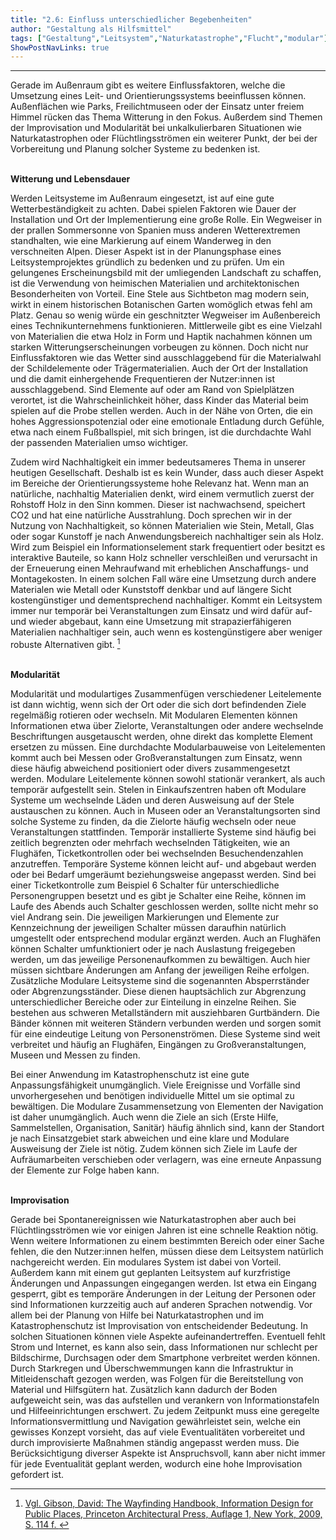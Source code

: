 ```yaml
---
title: "2.6: Einfluss unterschiedlicher Begebenheiten"
author: "Gestaltung als Hilfsmittel"
tags: ["Gestaltung","Leitsystem","Naturkatastrophe","Flucht","modular"]
ShowPostNavLinks: true
---
```

***
Gerade im Außenraum gibt es weitere Einflussfaktoren, welche
die Umsetzung eines Leit- und Orientierungssystems beeinflussen
können. Außenflächen wie Parks, Freilichtmuseen oder der Einsatz
unter freiem Himmel rücken das Thema Witterung in den
Fokus. Außerdem sind Themen der Improvisation und Modularität
bei unkalkulierbaren Situationen wie Naturkatastrophen oder
Flüchtlingsströmen ein weiterer Punkt, der bei der Vorbereitung
und Planung solcher Systeme zu bedenken ist.

<br>
<b> Witterung und Lebensdauer </b>

Werden Leitsysteme im Außenraum eingesetzt, ist auf eine
gute Wetterbeständigkeit zu achten. Dabei spielen Faktoren
wie Dauer der Installation und Ort der Implementierung eine
große Rolle. Ein Wegweiser in der prallen Sommersonne von
Spanien muss anderen Wetterextremen standhalten, wie eine
Markierung auf einem Wanderweg in den verschneiten Alpen.
Dieser Aspekt ist in der Planungsphase eines Leitsystemprojektes
gründlich zu bedenken und zu prüfen. Um ein gelungenes
Erscheinungsbild mit der umliegenden Landschaft zu schaffen,
ist die Verwendung von heimischen Materialien und architektonischen
Besonderheiten von Vorteil. Eine Stele aus Sichtbeton
mag modern sein, wirkt in einem historischen Botanischen Garten
womöglich etwas fehl am Platz. Genau so wenig würde ein
geschnitzter Wegweiser im Außenbereich eines Technikunternehmens
funktionieren. Mittlerweile gibt es eine Vielzahl von
Materialien die etwa Holz in Form und Haptik nachahmen können
um starken Witterungserscheinungen vorbeugen zu können. Doch
nicht nur Einflussfaktoren wie das Wetter sind ausschlaggebend
für die Materialwahl der Schildelemente oder Trägermaterialien.
Auch der Ort der Installation und die damit einhergehende
Frequentieren der Nutzer:innen ist ausschlaggebend. Sind
Elemente auf oder am Rand von Spielplätzen verortet, ist die
Wahrscheinlichkeit höher, dass Kinder das Material beim spielen
auf die Probe stellen werden. Auch in der Nähe von Orten, die
ein hohes Aggressionspotenzial oder eine emotionale Entladung durch Gefühle, etwa nach einem Fußballspiel, mit sich bringen,
ist die durchdachte Wahl der passenden Materialien umso
wichtiger.

Zudem wird Nachhaltigkeit ein immer bedeutsameres Thema in
unserer heutigen Gesellschaft. Deshalb ist es kein Wunder, dass
auch dieser Aspekt im Bereiche der Orientierungssysteme hohe
Relevanz hat. Wenn man an natürliche, nachhaltig Materialien
denkt, wird einem vermutlich zuerst der Rohstoff Holz in den
Sinn kommen. Dieser ist nachwachsend, speichert CO2 und hat
eine natürliche Ausstrahlung. Doch sprechen wir in der Nutzung
von Nachhaltigkeit, so können Materialien wie Stein, Metall, Glas
oder sogar Kunstoff je nach Anwendungsbereich nachhaltiger
sein als Holz. Wird zum Beispiel ein Informationselement stark
frequentiert oder besitzt es interaktive Bauteile, so kann Holz
schneller verschleißen und verursacht in der Erneuerung einen
Mehraufwand mit erheblichen Anschaffungs- und Montagekosten.
In einem solchen Fall wäre eine Umsetzung durch andere
Materialen wie Metall oder Kunststoff denkbar und auf längere
Sicht kostengünstiger und dementsprechend nachhaltiger. Kommt
ein Leitsystem immer nur temporär bei Veranstaltungen zum
Einsatz und wird dafür auf- und wieder abgebaut, kann eine
Umsetzung mit strapazierfähigeren Materialien nachhaltiger
sein, auch wenn es kostengünstigere aber weniger robuste
Alternativen gibt. [^1]

<br>
<b> Modularität </b>

Modularität und modulartiges Zusammenfügen verschiedener
Leitelemente ist dann wichtig, wenn sich der Ort oder die sich
dort befindenden Ziele regelmäßig rotieren oder wechseln. Mit
Modularen Elementen können Informationen etwa über Zielorte,
Veranstaltungen oder andere wechselnde Beschriftungen ausgetauscht
werden, ohne direkt das komplette Element ersetzen
zu müssen. Eine durchdachte Modularbauweise von Leitelementen
kommt auch bei Messen oder Großveranstaltungen zum Einsatz,
wenn diese häufig abweichend positioniert oder divers zusammengesetzt werden. Modulare Leitelemente können sowohl
stationär verankert, als auch temporär aufgestellt sein. Stelen in
Einkaufszentren haben oft Modulare Systeme um wechselnde
Läden und deren Ausweisung auf der Stele austauschen zu können.
Auch in Museen oder an Veranstaltungsorten sind solche Systeme
zu finden, da die Zielorte häufig wechseln oder neue Veranstaltungen
stattfinden. Temporär installierte Systeme sind häufig
bei zeitlich begrenzten oder mehrfach wechselnden Tätigkeiten,
wie an Flughäfen, Ticketkontrollen oder bei wechselnden Besuchendenzahlen
anzutreffen. Temporäre Systeme können leicht
auf- und abgebaut werden oder bei Bedarf umgeräumt beziehungsweise
angepasst werden. Sind bei einer Ticketkontrolle
zum Beispiel 6 Schalter für unterschiedliche Personengruppen
besetzt und es gibt je Schalter eine Reihe, können im Laufe des
Abends auch Schalter geschlossen werden, sollte nicht mehr so
viel Andrang sein. Die jeweiligen Markierungen und Elemente zur
Kennzeichnung der jeweiligen Schalter müssen daraufhin natürlich
umgestellt oder entsprechend modular ergänzt werden. Auch
an Flughäfen können Schalter umfunktioniert oder je nach Auslastung
freigegeben werden, um das jeweilige Personenaufkommen
zu bewältigen. Auch hier müssen sichtbare Änderungen am
Anfang der jeweiligen Reihe erfolgen. Zusätzliche Modulare
Leitsysteme sind die sogenannten Absperrständer oder
Abgrenzungsständer. Diese dienen hauptsächlich zur Abgrenzung
unterschiedlicher Bereiche oder zur Einteilung in einzelne Reihen.
Sie bestehen aus schweren Metallständern mit ausziehbaren
Gurtbändern. Die Bänder können mit weiteren Ständern verbunden
werden und sorgen somit für eine eindeutige Leitung von Personenströmen.
Diese Systeme sind weit verbreitet und häufig an
Flughäfen, Eingängen zu Großveranstaltungen, Museen und
Messen zu finden.

Bei einer Anwendung im Katastrophenschutz ist eine gute Anpassungsfähigkeit
unumgänglich. Viele Ereignisse und Vorfälle
sind unvorhergesehen und benötigen individuelle Mittel um sie
optimal zu bewältigen. Die Modulare Zusammensetzung von
Elementen der Navigation ist daher unumgänglich. Auch wenn die
Ziele an sich (Erste Hilfe, Sammelstellen, Organisation, Sanitär)
häufig ähnlich sind, kann der Standort je nach Einsatzgebiet stark abweichen und eine klare und Modulare Ausweisung der Ziele ist
nötig. Zudem können sich Ziele im Laufe der Aufräumarbeiten
verschieben oder verlagern, was eine erneute Anpassung der
Elemente zur Folge haben kann.

<br>
<b> Improvisation </b>

Gerade bei Spontanereignissen wie Naturkatastrophen aber auch
bei Flüchtlingsströmen wie vor einigen Jahren ist eine schnelle
Reaktion nötig. Wenn weitere Informationen zu einem bestimmten
Bereich oder einer Sache fehlen, die den Nutzer:innen helfen,
müssen diese dem Leitsystem natürlich nachgereicht werden.
Ein modulares System ist dabei von Vorteil. Außerdem kann mit
einem gut geplanten Leitsystem auf kurzfristige Änderungen
und Anpassungen eingegangen werden. Ist etwa ein Eingang
gesperrt, gibt es temporäre Änderungen in der Leitung der
Personen oder sind Informationen kurzzeitig auch auf anderen
Sprachen notwendig. Vor allem bei der Planung von Hilfe bei
Naturkatastrophen und im Katastrophenschutz ist Improvisation
von entscheidender Bedeutung. In solchen Situationen können
viele Aspekte aufeinandertreffen. Eventuell fehlt Strom und
Internet, es kann also sein, dass Informationen nur schlecht
per Bildschirme, Durchsagen oder dem Smartphone verbreitet
werden können. Durch Starkregen und Überschwemmungen
kann die Infrastruktur in Mitleidenschaft gezogen werden, was
Folgen für die Bereitstellung von Material und Hilfsgütern hat.
Zusätzlich kann dadurch der Boden aufgeweicht sein, was das
aufstellen und verankern von Informationstafeln und Hilfeeinrichtungen
erschwert. Zu jedem Zeitpunkt muss eine geregelte
Informationsvermittlung und Navigation gewährleistet sein,
welche ein gewisses Konzept vorsieht, das auf viele Eventualitäten
vorbereitet und durch improvisierte Maßnahmen ständig
angepasst werden muss. Die Berücksichtigung diverser Aspekte
ist Anspruchsvoll, kann aber nicht immer für jede Eventualität
geplant werden, wodurch eine hohe Improvisation gefordert ist.

[^1]: <font color="grey">[Vgl. Gibson, David: The Wayfinding Handbook, Information Design for Public Places, Princeton Architectural Press, Auflage 1, New York, 2009, S. 114 f. <i> <u> ]()</font></u></i>